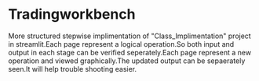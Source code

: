 # Tradingworkbench

More structured stepwise implimentation of "Class_Implimentation" project in streamlit.Each page represent a logical operation.So both input and output in each stage can be verified seperately.Each page represent a new operation and viewed graphically.The updated output can be sepaerately seen.It will help trouble shooting easier.
